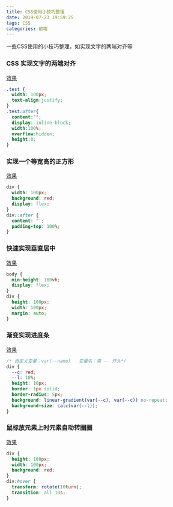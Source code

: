 ```yaml
---
title: CSS使用小技巧整理
date: 2019-07-23 19:59:25
tags: CSS
categories: 前端
---
```


一些CSS使用的小技巧整理，如实现文字的两端对齐等
<escape><!-- more --></escape>


### CSS 实现文字的两端对齐
[效果](https://jsbin.com/jukapifido/edit?html,css,output)
```css
.test {
  width: 100px;
  text-align:justify;
}
.test:after{
  content:"";
  display: inline-block;
  width:100%;
  overflow:hidden;
  height:0;
}
```

### 实现一个等宽高的正方形
[效果](https://jsbin.com/wilamovuhu/edit?html,css,console,output)
```CSS
div {
  width: 100px;
  background: red;
  display: flex;
}
div::after {
  content: '';
  padding-top: 100%;
}
```

### 快速实现垂直居中
[效果](https://jsbin.com/wilamovuhu/11/edit?html,css,console,output)
```CSS
body {
  min-height: 100vh;
  display: flex;
}
div {
  height: 100px;
  width: 100px;
  margin: auto;
}
```

### 渐变实现进度条
[效果](https://jsbin.com/wilamovuhu/edit?html,css,output)
```CSS
/* 自定义变量：var(--name)   变量名：需 -- 开头*/
div {
  --c: red; 
  --l: 10%;
  height: 10px;
  border: 1px solid;
  border-radius: 5px;
  background: linear-gradient(var(--c), var(--c)) no-repeat;
  background-size: calc(var(--l));
}

```

### 鼠标放元素上时元素自动转圈圈
[效果](https://jsbin.com/wilamovuhu/edit?html,css,output)
```CSS
div {
  height: 100px;
  width: 100px;
  background: red;
}
div:hover {
  transform: rotate(10turn);
  transition: all 10s;
}
```
